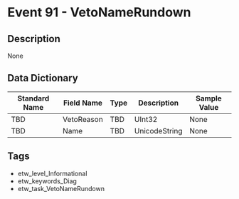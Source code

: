 # Event 91 - VetoNameRundown

## Description
None

## Data Dictionary
|Standard Name|Field Name|Type|Description|Sample Value|
|---|---|---|---|---|
|TBD|VetoReason|TBD|UInt32|None|None|
|TBD|Name|TBD|UnicodeString|None|None|

## Tags
* etw_level_Informational
* etw_keywords_Diag
* etw_task_VetoNameRundown